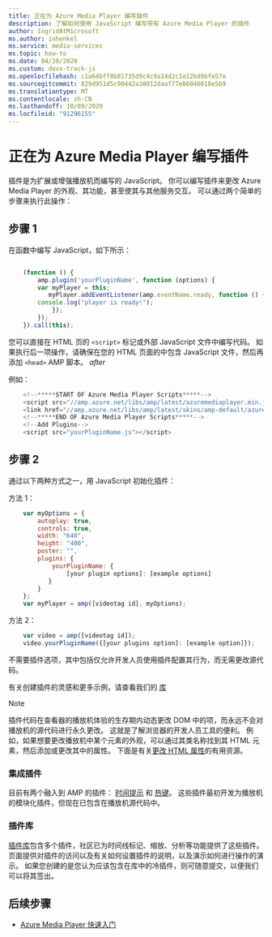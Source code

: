 ```yaml
---
title: 正在为 Azure Media Player 编写插件
description: 了解如何使用 JavaScript 编写带有 Azure Media Player 的插件
author: IngridAtMicrosoft
ms.author: inhenkel
ms.service: media-services
ms.topic: how-to
ms.date: 04/20/2020
ms.custom: devx-track-js
ms.openlocfilehash: c1a64bff8b81735d9c4c9a14d2c1e12bd0bfe57e
ms.sourcegitcommit: 829d951d5c90442a38012daaf77e86046018e5b9
ms.translationtype: MT
ms.contentlocale: zh-CN
ms.lasthandoff: 10/09/2020
ms.locfileid: "91296155"
---
```

# <a name="writing-plugins-for-azure-media-player"></a>正在为 Azure Media Player 编写插件 #

插件是为扩展或增强播放机而编写的 JavaScript。 你可以编写插件来更改 Azure Media Player 的外观、其功能，甚至使其与其他服务交互。 可以通过两个简单的步骤来执行此操作：

## <a name="step-1"></a>步骤 1 ##

在函数中编写 JavaScript，如下所示：

```javascript

    (function () {
        amp.plugin('yourPluginName', function (options) {
        var myPlayer = this;
           myPlayer.addEventListener(amp.eventName.ready, function () {
        console.log("player is ready!");
            });
        });
    }).call(this);
```

您可以直接在 HTML 页的 `<script>` 标记或外部 JavaScript 文件中编写代码。 如果执行后一项操作，请确保在您的 HTML 页面的中包含 JavaScript 文件，然后再添加 `<head>` AMP 脚本。 *after*

例如：

```javascript
    <!--*****START OF Azure Media Player Scripts*****-->
    <script src="//amp.azure.net/libs/amp/latest/azuremediaplayer.min.js"></script>
    <link href="//amp.azure.net/libs/amp/latest/skins/amp-default/azuremediaplayer.min.css" rel="stylesheet">
    <!--*****END OF Azure Media Player Scripts*****-->
    <!--Add Plugins-->
    <script src="yourPluginName.js"></script>
```

## <a name="step-2"></a>步骤 2 ##
通过以下两种方式之一，用 JavaScript 初始化插件：

方法 1：

```javascript
    var myOptions = {
        autoplay: true,
        controls: true,
        width: "640",
        height: "400",
        poster: "",
        plugins: {
            yourPluginName: {
                [your plugin options]: [example options]
           }
        }
    };     
    var myPlayer = amp([videotag id], myOptions);
```

方法 2：

```javascript
    var video = amp([videotag id]);
    video.yourPluginName({[your plugins option]: [example option]});
```

不需要插件选项，其中包括仅允许开发人员使用插件配置其行为，而无需更改源代码。

有关创建插件的灵感和更多示例，请查看我们的 [库](azure-media-player-plugin-gallery.md)

>[!NOTE]
> 插件代码在查看器的播放机体验的生存期内动态更改 DOM 中的项，而永远不会对播放机的源代码进行永久更改。 这就是了解浏览器的开发人员工具的便利。 例如，如果想要更改播放机中某个元素的外观，可以通过其类名称找到其 HTML 元素，然后添加或更改其中的属性。 下面是有关[更改 HTML 属性](http://www.w3schools.com/js/js_htmldom_html.asp)的有用资源。

### <a name="integrated-plugins"></a>集成插件 ###

 目前有两个融入到 AMP 的插件： [时间提示](http://sr-test.azurewebsites.net/Tests/Plugin%20Gallery/plugins/timetip/example.html) 和 [热键](http://sr-test.azurewebsites.net/Tests/Plugin%20Gallery/plugins/hotkeys/example.html)。 这些插件最初开发为播放机的模块化插件，但现在已包含在播放机源代码中。

### <a name="plugin-gallery"></a>插件库 ###

[插件库](https://aka.ms/ampplugins)包含多个插件，社区已为时间线标记、缩放、分析等功能提供了这些插件。 页面提供对插件的访问以及有关如何设置插件的说明，以及演示如何进行操作的演示。 如果您创建的是您认为应该包含在库中的冷插件，则可随意提交，以便我们可以将其签出。

## <a name="next-steps"></a>后续步骤 ##

- [Azure Media Player 快速入门](azure-media-player-quickstart.md)
